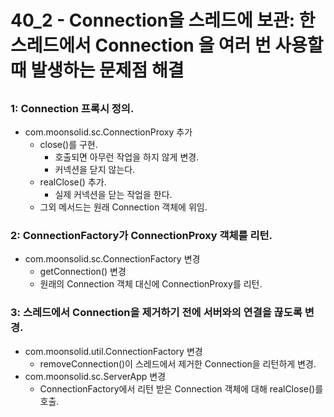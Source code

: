 # 40_2 - Connection을 스레드에 보관: 한 스레드에서 Connection 을 여러 번 사용할 때 발생하는 문제점 해결

## 

### 1: Connection 프록시 정의.

- com.moonsolid.sc.ConnectionProxy 추가
  - close()를 구현.
    - 호출되면 아무런 작업을 하지 않게 변경.
    - 커넥션을 닫지 않는다.
  - realClose() 추가.
    - 실제 커넥션을 닫는 작업을 한다.
  - 그외 메서드는 원래 Connection 객체에 위임.
### 2: ConnectionFactory가 ConnectionProxy 객체를 리턴.

- com.moonsolid.sc.ConnectionFactory 변경
  - getConnection() 변경	
  - 원래의 Connection 객체 대신에 ConnectionProxy를 리턴.
  
### 3: 스레드에서 Connection을 제거하기 전에 서버와의 연결을 끊도록 변경.

- com.moonsolid.util.ConnectionFactory 변경
  - removeConnection()이 스레드에서 제거한 Connection을 리턴하게 변경.
- com.moonsolid.sc.ServerApp 변경
  - ConnectionFactory에서 리턴 받은 Connection 객체에 대해 
    realClose()를 호출.
  